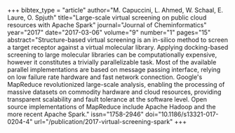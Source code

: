 +++
bibtex_type = "article"
author="M. Capuccini, L. Ahmed, W. Schaal, E. Laure, O. Spjuth"
title="Large-scale virtual screening on public cloud resources with Apache Spark"
journal="Journal of Cheminformatics"
year="2017"
date="2017-03-06"
volume="9"
number="1"
pages="15"
abstract="Structure-based virtual screening is an in-silico method to screen a target receptor against a virtual molecular library. Applying docking-based screening to large molecular libraries can be computationally expensive, however it constitutes a trivially parallelizable task. Most of the available parallel implementations are based on message passing interface, relying on low failure rate hardware and fast network connection. Google's MapReduce revolutionized large-scale analysis, enabling the processing of massive datasets on commodity hardware and cloud resources, providing transparent scalability and fault tolerance at the software level. Open source implementations of MapReduce include Apache Hadoop and the more recent Apache Spark."
issn="1758-2946"
doi="10.1186/s13321-017-0204-4"
url="/publication/2017-virtual-screening-spark"
+++

